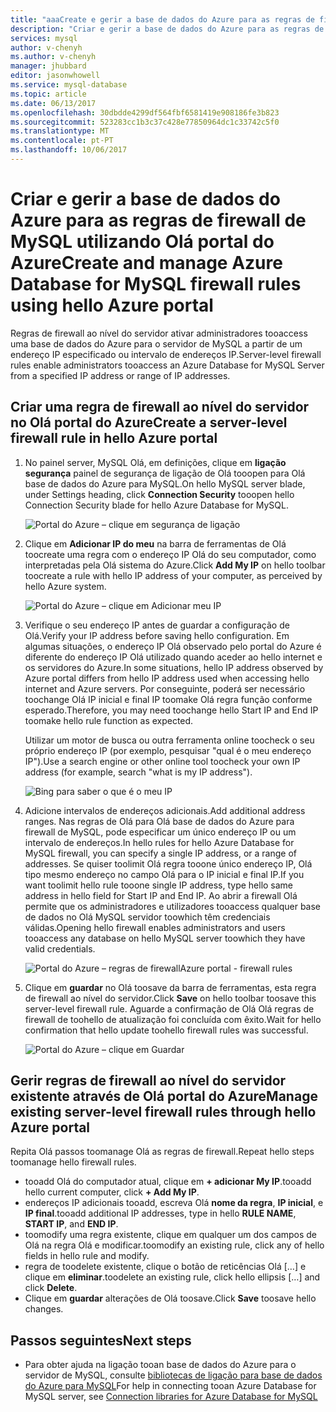 ```yaml
---
title: "aaaCreate e gerir a base de dados do Azure para as regras de firewall de MySQL utilizando Olá portal do Azure | Microsoft Docs"
description: "Criar e gerir a base de dados do Azure para as regras de firewall de MySQL utilizando Olá portal do Azure"
services: mysql
author: v-chenyh
ms.author: v-chenyh
manager: jhubbard
editor: jasonwhowell
ms.service: mysql-database
ms.topic: article
ms.date: 06/13/2017
ms.openlocfilehash: 30dbdde4299df564fbf6581419e908186fe3b823
ms.sourcegitcommit: 523283cc1b3c37c428e77850964dc1c33742c5f0
ms.translationtype: MT
ms.contentlocale: pt-PT
ms.lasthandoff: 10/06/2017
---
```

# <a name="create-and-manage-azure-database-for-mysql-firewall-rules-using-hello-azure-portal"></a><span data-ttu-id="9b02a-103">Criar e gerir a base de dados do Azure para as regras de firewall de MySQL utilizando Olá portal do Azure</span><span class="sxs-lookup"><span data-stu-id="9b02a-103">Create and manage Azure Database for MySQL firewall rules using hello Azure portal</span></span>
<span data-ttu-id="9b02a-104">Regras de firewall ao nível do servidor ativar administradores tooaccess uma base de dados do Azure para o servidor de MySQL a partir de um endereço IP especificado ou intervalo de endereços IP.</span><span class="sxs-lookup"><span data-stu-id="9b02a-104">Server-level firewall rules enable administrators tooaccess an Azure Database for MySQL Server from a specified IP address or range of IP addresses.</span></span> 

## <a name="create-a-server-level-firewall-rule-in-hello-azure-portal"></a><span data-ttu-id="9b02a-105">Criar uma regra de firewall ao nível do servidor no Olá portal do Azure</span><span class="sxs-lookup"><span data-stu-id="9b02a-105">Create a server-level firewall rule in hello Azure portal</span></span>

1. <span data-ttu-id="9b02a-106">No painel server, MySQL Olá, em definições, clique em **ligação segurança** painel de segurança de ligação de Olá tooopen para Olá base de dados do Azure para MySQL.</span><span class="sxs-lookup"><span data-stu-id="9b02a-106">On hello MySQL server blade, under Settings heading, click **Connection Security** tooopen hello Connection Security blade for hello Azure Database for MySQL.</span></span>

   ![Portal do Azure – clique em segurança de ligação](./media/howto-manage-firewall-using-portal/1-connection-security.png)

2. <span data-ttu-id="9b02a-108">Clique em **Adicionar IP do meu** na barra de ferramentas de Olá toocreate uma regra com o endereço IP Olá do seu computador, como interpretadas pela Olá sistema do Azure.</span><span class="sxs-lookup"><span data-stu-id="9b02a-108">Click **Add My IP** on hello toolbar toocreate a rule with hello IP address of your computer, as perceived by hello Azure system.</span></span>

   ![Portal do Azure – clique em Adicionar meu IP](./media/howto-manage-firewall-using-portal/2-add-my-ip.png)

3. <span data-ttu-id="9b02a-110">Verifique o seu endereço IP antes de guardar a configuração de Olá.</span><span class="sxs-lookup"><span data-stu-id="9b02a-110">Verify your IP address before saving hello configuration.</span></span> <span data-ttu-id="9b02a-111">Em algumas situações, o endereço IP Olá observado pelo portal do Azure é diferente do endereço IP Olá utilizado quando aceder ao hello internet e os servidores do Azure.</span><span class="sxs-lookup"><span data-stu-id="9b02a-111">In some situations, hello IP address observed by Azure portal differs from hello IP address used when accessing hello internet and Azure servers.</span></span> <span data-ttu-id="9b02a-112">Por conseguinte, poderá ser necessário toochange Olá IP inicial e final IP toomake Olá regra função conforme esperado.</span><span class="sxs-lookup"><span data-stu-id="9b02a-112">Therefore, you may need toochange hello Start IP and End IP toomake hello rule function as expected.</span></span>

   <span data-ttu-id="9b02a-113">Utilizar um motor de busca ou outra ferramenta online toocheck o seu próprio endereço IP (por exemplo, pesquisar "qual é o meu endereço IP").</span><span class="sxs-lookup"><span data-stu-id="9b02a-113">Use a search engine or other online tool toocheck your own IP address (for example, search "what is my IP address").</span></span>

   ![Bing para saber o que é o meu IP](./media/howto-manage-firewall-using-portal/3-what-is-my-ip.png)

4. <span data-ttu-id="9b02a-115">Adicione intervalos de endereços adicionais.</span><span class="sxs-lookup"><span data-stu-id="9b02a-115">Add additional address ranges.</span></span> <span data-ttu-id="9b02a-116">Nas regras de Olá para Olá base de dados do Azure para firewall de MySQL, pode especificar um único endereço IP ou um intervalo de endereços.</span><span class="sxs-lookup"><span data-stu-id="9b02a-116">In hello rules for hello Azure Database for MySQL firewall, you can specify a single IP address, or a range of addresses.</span></span> <span data-ttu-id="9b02a-117">Se quiser toolimit Olá regra tooone único endereço IP, Olá tipo mesmo endereço no campo Olá para o IP inicial e final IP.</span><span class="sxs-lookup"><span data-stu-id="9b02a-117">If you want toolimit hello rule tooone single IP address, type hello same address in hello field for Start IP and End IP.</span></span> <span data-ttu-id="9b02a-118">Ao abrir a firewall Olá permite que os administradores e utilizadores tooaccess qualquer base de dados no Olá MySQL servidor toowhich têm credenciais válidas.</span><span class="sxs-lookup"><span data-stu-id="9b02a-118">Opening hello firewall enables administrators and users tooaccess any database on hello MySQL server toowhich they have valid credentials.</span></span>

   ![<span data-ttu-id="9b02a-119">Portal do Azure – regras de firewall</span><span class="sxs-lookup"><span data-stu-id="9b02a-119">Azure portal - firewall rules</span></span> ](./media/howto-manage-firewall-using-portal/5-specify-addresses.png)


5. <span data-ttu-id="9b02a-120">Clique em **guardar** no Olá toosave da barra de ferramentas, esta regra de firewall ao nível do servidor.</span><span class="sxs-lookup"><span data-stu-id="9b02a-120">Click **Save** on hello toolbar toosave this server-level firewall rule.</span></span> <span data-ttu-id="9b02a-121">Aguarde a confirmação de Olá Olá regras de firewall de toohello de atualização foi concluída com êxito.</span><span class="sxs-lookup"><span data-stu-id="9b02a-121">Wait for hello confirmation that hello update toohello firewall rules was successful.</span></span>

   ![Portal do Azure – clique em Guardar](./media/howto-manage-firewall-using-portal/4-save-firewall-rule.png)

## <a name="manage-existing-server-level-firewall-rules-through-hello-azure-portal"></a><span data-ttu-id="9b02a-123">Gerir regras de firewall ao nível do servidor existente através de Olá portal do Azure</span><span class="sxs-lookup"><span data-stu-id="9b02a-123">Manage existing server-level firewall rules through hello Azure portal</span></span>
<span data-ttu-id="9b02a-124">Repita Olá passos toomanage Olá as regras de firewall.</span><span class="sxs-lookup"><span data-stu-id="9b02a-124">Repeat hello steps toomanage hello firewall rules.</span></span>
* <span data-ttu-id="9b02a-125">tooadd Olá do computador atual, clique em **+ adicionar My IP**.</span><span class="sxs-lookup"><span data-stu-id="9b02a-125">tooadd hello current computer, click **+ Add My IP**.</span></span>
* <span data-ttu-id="9b02a-126">endereços IP adicionais tooadd, escreva Olá **nome da regra**, **IP inicial**, e **IP final**.</span><span class="sxs-lookup"><span data-stu-id="9b02a-126">tooadd additional IP addresses, type in hello **RULE NAME**, **START IP**, and **END IP**.</span></span>
* <span data-ttu-id="9b02a-127">toomodify uma regra existente, clique em qualquer um dos campos de Olá na regra Olá e modificar.</span><span class="sxs-lookup"><span data-stu-id="9b02a-127">toomodify an existing rule, click any of hello fields in hello rule and modify.</span></span>
* <span data-ttu-id="9b02a-128">regra de toodelete existente, clique o botão de reticências Olá […] e clique em **eliminar**.</span><span class="sxs-lookup"><span data-stu-id="9b02a-128">toodelete an existing rule, click hello ellipsis […] and click **Delete**.</span></span>
* <span data-ttu-id="9b02a-129">Clique em **guardar** alterações de Olá toosave.</span><span class="sxs-lookup"><span data-stu-id="9b02a-129">Click **Save** toosave hello changes.</span></span>

## <a name="next-steps"></a><span data-ttu-id="9b02a-130">Passos seguintes</span><span class="sxs-lookup"><span data-stu-id="9b02a-130">Next steps</span></span>
- <span data-ttu-id="9b02a-131">Para obter ajuda na ligação tooan base de dados do Azure para o servidor de MySQL, consulte [bibliotecas de ligação para base de dados do Azure para MySQL](./concepts-connection-libraries.md)</span><span class="sxs-lookup"><span data-stu-id="9b02a-131">For help in connecting tooan Azure Database for MySQL server, see [Connection libraries for Azure Database for MySQL](./concepts-connection-libraries.md)</span></span>
